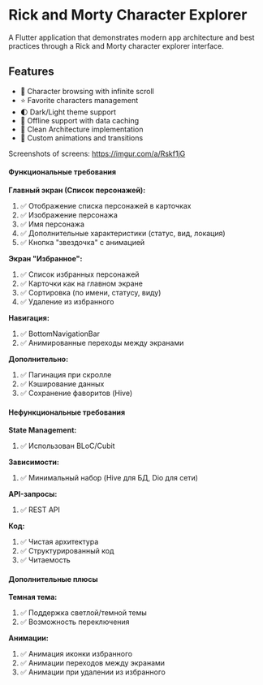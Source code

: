 # Rick and Morty Character Explorer

A Flutter application that demonstrates modern app architecture and best practices through a Rick and Morty character explorer interface.

## Features

- 🔄 Character browsing with infinite scroll
- ⭐ Favorite characters management
- 🌓 Dark/Light theme support
- 📱 Offline support with data caching
- 🎯 Clean Architecture implementation
- 🎨 Custom animations and transitions

Screenshots of screens:
https://imgur.com/a/Rskf1jG

#### Функциональные требования
**Главный экран (Список персонажей):**
1. ✅ Отображение списка персонажей в карточках
2. ✅ Изображение персонажа
3. ✅ Имя персонажа
4. ✅ Дополнительные характеристики (статус, вид, локация)
5. ✅ Кнопка "звездочка" с анимацией

**Экран "Избранное":**
1. ✅ Список избранных персонажей
2. ✅ Карточки как на главном экране
3. ✅ Сортировка (по имени, статусу, виду)
4. ✅ Удаление из избранного

**Навигация:**
1. ✅ BottomNavigationBar
2. ✅ Анимированные переходы между экранами

**Дополнительно:**
1. ✅ Пагинация при скролле
2. ✅ Кэширование данных
3. ✅ Сохранение фаворитов (Hive)

#### Нефункциональные требования
**State Management:**
1. ✅ Использован BLoC/Cubit

**Зависимости:**
1. ✅ Минимальный набор (Hive для БД, Dio для сети)

**API-запросы:**
1. ✅ REST API

**Код:**
1. ✅ Чистая архитектура
2. ✅ Структурированный код
3. ✅ Читаемость

#### Дополнительные плюсы
**Темная тема:**
1. ✅ Поддержка светлой/темной темы
2. ✅ Возможность переключения

**Анимации:**
1. ✅ Анимация иконки избранного
2. ✅ Анимации переходов между экранами
3. ✅ Анимации при удалении из избранного
